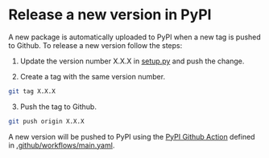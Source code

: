 # Release a new version in PyPI

A new package is automatically uploaded to PyPI when a new tag is pushed to Github. To release a new version follow the steps:

1. Update the version number X.X.X in [setup.py](setup.py) and push the change.

2. Create a tag with the same version number.

```bash
git tag X.X.X
```

3. Push the tag to Github.

```bash
git push origin X.X.X
```

A new version will be pushed to PyPI using the [PyPI Github Action](https://github.com/marketplace/actions/pypi-publish) defined in [.github/workflows/main.yaml](.github/workflows/main.yaml). 